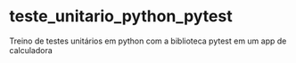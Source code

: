 # teste_unitario_python_pytest
Treino de testes unitários em python com a biblioteca pytest em um app de calculadora

